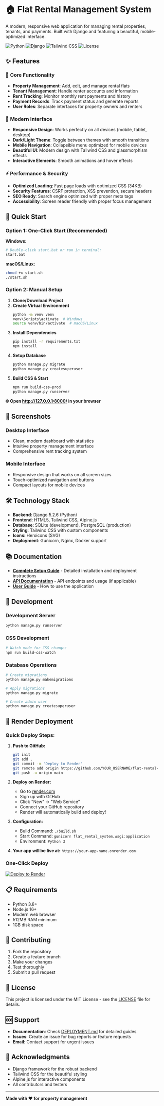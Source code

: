 # 🏠 Flat Rental Management System

A modern, responsive web application for managing rental properties, tenants, and payments. Built with Django and featuring a beautiful, mobile-optimized interface.

![Python](https://img.shields.io/badge/Python-3.8+-blue.svg)
![Django](https://img.shields.io/badge/Django-5.2.6-green.svg)
![Tailwind CSS](https://img.shields.io/badge/Tailwind%20CSS-3.0+-blue.svg)
![License](https://img.shields.io/badge/License-MIT-yellow.svg)

## ✨ Features

### 🎯 **Core Functionality**
- **Property Management**: Add, edit, and manage rental flats
- **Tenant Management**: Handle renter accounts and information
- **Rent Tracking**: Monitor monthly rent payments and history
- **Payment Records**: Track payment status and generate reports
- **User Roles**: Separate interfaces for property owners and renters

### 🎨 **Modern Interface**
- **Responsive Design**: Works perfectly on all devices (mobile, tablet, desktop)
- **Dark/Light Theme**: Toggle between themes with smooth transitions
- **Mobile Navigation**: Collapsible menu optimized for mobile devices
- **Beautiful UI**: Modern design with Tailwind CSS and glassmorphism effects
- **Interactive Elements**: Smooth animations and hover effects

### ⚡ **Performance & Security**
- **Optimized Loading**: Fast page loads with optimized CSS (34KB)
- **Security Features**: CSRF protection, XSS prevention, secure headers
- **SEO Ready**: Search engine optimized with proper meta tags
- **Accessibility**: Screen reader friendly with proper focus management

## 🚀 Quick Start

### **Option 1: One-Click Start (Recommended)**

**Windows:**
```bash
# Double-click start.bat or run in terminal:
start.bat
```

**macOS/Linux:**
```bash
chmod +x start.sh
./start.sh
```

### **Option 2: Manual Setup**

1. **Clone/Download Project**
2. **Create Virtual Environment**
   ```bash
   python -m venv venv
   venv\Scripts\activate  # Windows
   source venv/bin/activate  # macOS/Linux
   ```
3. **Install Dependencies**
   ```bash
   pip install -r requirements.txt
   npm install
   ```
4. **Setup Database**
   ```bash
   python manage.py migrate
   python manage.py createsuperuser
   ```
5. **Build CSS & Start**
   ```bash
   npm run build-css-prod
   python manage.py runserver
   ```

**🌐 Open http://127.0.0.1:8000/ in your browser**

## 📱 Screenshots

### Desktop Interface
- Clean, modern dashboard with statistics
- Intuitive property management interface
- Comprehensive rent tracking system

### Mobile Interface
- Responsive design that works on all screen sizes
- Touch-optimized navigation and buttons
- Compact layouts for mobile devices

## 🛠️ Technology Stack

- **Backend**: Django 5.2.6 (Python)
- **Frontend**: HTML5, Tailwind CSS, Alpine.js
- **Database**: SQLite (development), PostgreSQL (production)
- **Styling**: Tailwind CSS with custom components
- **Icons**: Heroicons (SVG)
- **Deployment**: Gunicorn, Nginx, Docker support

## 📚 Documentation

- **[Complete Setup Guide](DEPLOYMENT.md)** - Detailed installation and deployment instructions
- **[API Documentation](docs/api.md)** - API endpoints and usage (if applicable)
- **[User Guide](docs/user-guide.md)** - How to use the application

## 🔧 Development

### **Development Server**
```bash
python manage.py runserver
```

### **CSS Development**
```bash
# Watch mode for CSS changes
npm run build-css-watch
```

### **Database Operations**
```bash
# Create migrations
python manage.py makemigrations

# Apply migrations
python manage.py migrate

# Create admin user
python manage.py createsuperuser
```

## 🚀 Render Deployment

### **Quick Deploy Steps:**
1. **Push to GitHub:**
   ```bash
   git init
   git add .
   git commit -m "Deploy to Render"
   git remote add origin https://github.com/YOUR_USERNAME/flat-rental-system.git
   git push -u origin main
   ```

2. **Deploy on Render:**
   - Go to [render.com](https://render.com)
   - Sign up with GitHub
   - Click "New" → "Web Service"
   - Connect your GitHub repository
   - Render will automatically build and deploy!

3. **Configuration:**
   - Build Command: `./build.sh`
   - Start Command: `gunicorn flat_rental_system.wsgi:application`
   - Environment: `Python 3`

4. **Your app will be live at:** `https://your-app-name.onrender.com`

### **One-Click Deploy**
[![Deploy to Render](https://render.com/images/deploy-to-render-button.svg)](https://render.com/deploy)

## 📋 Requirements

- Python 3.8+
- Node.js 16+
- Modern web browser
- 512MB RAM minimum
- 1GB disk space

## 🤝 Contributing

1. Fork the repository
2. Create a feature branch
3. Make your changes
4. Test thoroughly
5. Submit a pull request

## 📄 License

This project is licensed under the MIT License - see the [LICENSE](LICENSE) file for details.

## 🆘 Support

- **Documentation**: Check [DEPLOYMENT.md](DEPLOYMENT.md) for detailed guides
- **Issues**: Create an issue for bug reports or feature requests
- **Email**: Contact support for urgent issues

## 🎉 Acknowledgments

- Django framework for the robust backend
- Tailwind CSS for the beautiful styling
- Alpine.js for interactive components
- All contributors and testers

---

**Made with ❤️ for property management**
